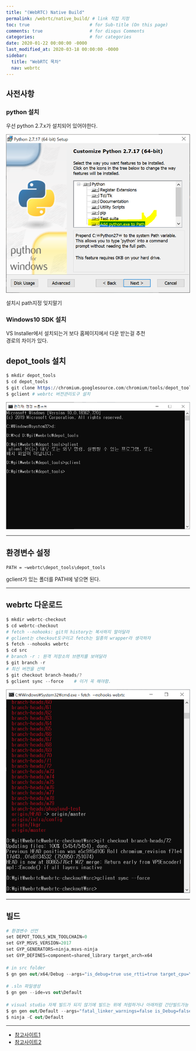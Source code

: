 ```yaml
---
title: "(WebRTC) Native Build"
permalink: /webrtc/native_build/ # link 직접 지정
toc: true                       # for Sub-title (On this page)
comments: true                  # for disqus Comments
categories:                     # for categories
date: 2020-01-22 00:00:00 -0000
last_modified_at: 2020-03-18 00:00:00 -0000
sidebar:
  title: "WebRTC 목차"
  nav: webrtc
---
```


## 사전사항

### python 설치

우선 python 2.7.x가 설치되어 있어야한다.

![](/file/image/webrtc-native-build-image-03.png)

설치시 path지정 잊지말기

### Windows10 SDK 설치

VS Installer에서 설치되는거 보다 홈페이지에서 다운 받는걸 추천<br>
경로의 차이가 있다.

## depot_tools 설치

```s
$ mkdir depot_tools
$ cd depot_tools
$ git clone https://chromium.googlesource.com/chromium/tools/depot_tools.git
$ gclient # webrtc 버전관리도구 설치
```

![](/file/image/webrtc-native-build-image-01.png)

---

## 환경변수 설정

`PATH = ~webrtc\depot_tools\depot_tools`

gclient가 있는 폴더를 PATH에 넣으면 된다.

---

## webrtc 다운로드

```s
$ mkdir webrtc-checkout
$ cd webrtc-checkout
# fetch --nohooks: git의 history는 복사하지 말아달라
# gclient는 checkout도구이고 fetch는 일종의 wrapper라 생각하자
$ fetch --nohooks webrtc
$ cd src
# branch -r : 원격 저장소의 브랜치를 보여달라
$ git branch -r
# 최신 버전을 선택
$ git checkout branch-heads/?
$ gclient sync --force    # 이거 꼭 해야함.
```

![](/file/image/webrtc-native-build-image-02.png)

---

## 빌드

```s
# 환경변수 선언
set DEPOT_TOOLS_WIN_TOOLCHAIN=0
set GYP_MSVS_VERSION=2017
set GYP_GENERATORS=ninja,msvs-ninja
set GYP_DEFINES=component=shared_library target_arch=x64

# in src folder
$ gn gen out/x64/Debug --args="is_debug=true use_rtti=true target_cpu=\"x64\""

# .sln 파일생성
$ gn gen --ide=vs out\Default

# visual studio 자체 빌드가 되지 않기에 빌드는 위에 처럼하거나 아래처럼 간단빌드가능
$ gn gen out/Default --args="fatal_linker_warnings=false is_Debug=false"
$ ninja -C out/Default
```

---

* [참고사이트1](https://sourcey.com/articles/building-and-installing-webrtc-on-windows)
* [참고사이트2](https://alnova2.tistory.com/1114)